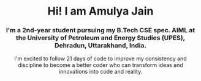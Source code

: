 <h1 align="center">
  Hi! I am Amulya Jain
</h1>
<h3 align="center">
  I'm a 2nd-year student pursuing my B.Tech CSE spec. AIML at the University of Petroleum and Energy Studies (UPES), Dehradun, Uttarakhand, India.
</h3>
<p align="center">
  I'm excited to follow 21 days of code to improve my consistency and discipline to become a better coder who can transform ideas and innovations into code and reality.
</p>
